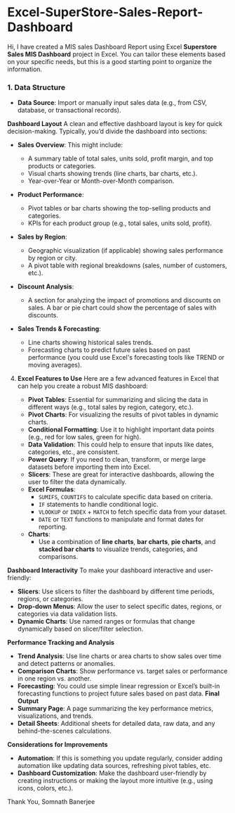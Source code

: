 # Excel-SuperStore-Sales-Report-Dashboard
Hi, I have created a MIS sales Dashboard Report using Excel
**Superstore Sales MIS Dashboard** project in Excel. You can tailor these elements based on your specific needs, but this is a good starting point to organize the information.

### 1. **Data Structure**
   - **Data Source**: Import or manually input sales data (e.g., from CSV, database, or transactional records).
   
 **Dashboard Layout**
   A clean and effective dashboard layout is key for quick decision-making. Typically, you’d divide the dashboard into sections:

   - **Sales Overview**: This might include:
     - A summary table of total sales, units sold, profit margin, and top products or categories.
     - Visual charts showing trends (line charts, bar charts, etc.).
     - Year-over-Year or Month-over-Month comparison.
   
   - **Product Performance**:
     - Pivot tables or bar charts showing the top-selling products and categories.
     - KPIs for each product group (e.g., total sales, units sold, profit).

   - **Sales by Region**:
     - Geographic visualization (if applicable) showing sales performance by region or city.
     - A pivot table with regional breakdowns (sales, number of customers, etc.).

   - **Discount Analysis**:
     - A section for analyzing the impact of promotions and discounts on sales. A bar or pie chart could show the percentage of sales with discounts.
   
   - **Sales Trends & Forecasting**:
     - Line charts showing historical sales trends.
     - Forecasting charts to predict future sales based on past performance (you could use Excel's forecasting tools like TREND or moving averages).

4. **Excel Features to Use**
   Here are a few advanced features in Excel that can help you create a robust MIS dashboard:

   - **Pivot Tables**: Essential for summarizing and slicing the data in different ways (e.g., total sales by region, category, etc.).
   - **Pivot Charts**: For visualizing the results of pivot tables in dynamic charts.
   - **Conditional Formatting**: Use it to highlight important data points (e.g., red for low sales, green for high).
   - **Data Validation**: This could help to ensure that inputs like dates, categories, etc., are consistent.
   - **Power Query**: If you need to clean, transform, or merge large datasets before importing them into Excel.
   - **Slicers**: These are great for interactive dashboards, allowing the user to filter the data dynamically.
   - **Excel Formulas**:
     - `SUMIFS`, `COUNTIFS` to calculate specific data based on criteria.
     - `IF` statements to handle conditional logic.
     - `VLOOKUP` or `INDEX` + `MATCH` to fetch specific data from your dataset.
     - `DATE` or `TEXT` functions to manipulate and format dates for reporting.
   - **Charts**:
     - Use a combination of **line charts**, **bar charts**, **pie charts**, and **stacked bar charts** to visualize trends, categories, and comparisons.

 **Dashboard Interactivity**
   To make your dashboard interactive and user-friendly:
   
   - **Slicers**: Use slicers to filter the dashboard by different time periods, regions, or categories.
   - **Drop-down Menus**: Allow the user to select specific dates, regions, or categories via data validation lists.
   - **Dynamic Charts**: Use named ranges or formulas that change dynamically based on slicer/filter selection.

**Performance Tracking and Analysis**
   - **Trend Analysis**: Use line charts or area charts to show sales over time and detect patterns or anomalies.
   - **Comparison Charts**: Show performance vs. target sales or performance in one region vs. another.
   - **Forecasting**: You could use simple linear regression or Excel’s built-in forecasting functions to project future sales based on past data.
**Final Output**
   - **Summary Page**: A page summarizing the key performance metrics, visualizations, and trends.
   - **Detail Sheets**: Additional sheets for detailed data, raw data, and any behind-the-scenes calculations.

  **Considerations for Improvements**
   - **Automation**: If this is something you update regularly, consider adding automation like updating data sources, refreshing pivot tables, etc.
   - **Dashboard Customization**: Make the dashboard user-friendly by creating instructions or making the layout more intuitive (e.g., using icons, colors, etc.).

Thank You,
Somnath Banerjee
